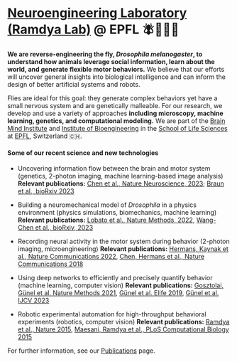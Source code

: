# [Neuroengineering Laboratory (Ramdya Lab)](https://www.epfl.ch/labs/ramdya-lab/) @ EPFL 🪰🔬🧬🤖

**We are reverse-engineering the fly, _Drosophila melanogaster_, to understand how animals leverage social information, learn about the world, and generate flexible motor behaviors.** We believe that our efforts will uncover general insights into biological intelligence and can inform the design of better artificial systems and robots.

Flies are ideal for this goal: they generate complex behaviors yet have a small nervous system and are genetically malleable. For our research, we develop and use a variety of approaches **including microscopy, machine learning, genetics, and computational modeling.** We are part of the [Brain Mind Institute](https://www.epfl.ch/schools/sv/bmi/) and [Institute of Bioengineering](https://www.epfl.ch/research/domains/bioengineering/) in the [School of Life Sciences](https://www.epfl.ch/schools/sv/) at [EPFL](https://www.epfl.ch/en/), Switzerland 🇨🇭.

#### Some of our recent science and new technologies
- Uncovering information flow between the brain and motor system (genetics, 2-photon imaging, machine learning-based image analysis)
**Relevant publications:** [Chen et al., Nature Neuroscience, 2023](https://rdcu.be/c8jUV);  [Braun et al., bioRxiv 2023](https://www.biorxiv.org/content/10.1101/2023.09.11.557103v1)

- Building a neuromechanical model of _Drosophila_ in a physics environment (physics simulations, biomechanics, machine learning)
**Relevant publications:** [Lobato et al., Nature Methods, 2022](https://www.nature.com/articles/s41592-022-01466-7), [Wang-Chen et al., bioRxiv, 2023](https://www.biorxiv.org/content/10.1101/2023.09.18.556649v2)

- Recording neural activity in the motor system during behavior (2-photon imaging, microengineering)
**Relevant publications:** [Hermans, Kaynak et al., Nature Communications 2022](https://www.nature.com/articles/s41467-022-32571-y), [Chen, Hermans et al., Nature Communications 2018](https://www.nature.com/articles/s41467-018-06857-z)

- Using deep networks to efficiently and precisely quantify behavior (machine learning, computer vision)
**Relevant publications:** [Gosztolai, Günel et al. Nature Methods 2021](https://www.nature.com/articles/s41592-021-01226-z), [Günel et al. Elife 2019](https://elifesciences.org/articles/48571), [Günel et al. IJCV 2023](https://link.springer.com/article/10.1007/s11263-022-01713-6)

- Robotic experimental automation for high-throughput behavioral experiments (robotics, computer vision)
**Relevant publications:** [Ramdya et al., Nature 2015](https://www.nature.com/articles/nature14024), [Maesani, Ramdya et al., PLoS Computational Biology 2015](https://journals.plos.org/ploscompbiol/article?id=10.1371/journal.pcbi.1004577)

For further information, see our [Publications](https://www.epfl.ch/labs/ramdya-lab/publications/) page.
